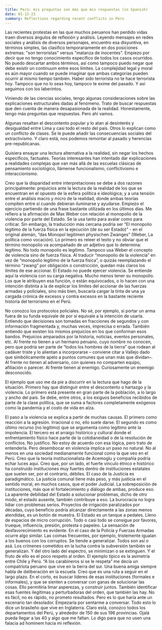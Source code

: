 ```yaml
---
title: Perú: mis preguntas son más que mis respuestas (in Spanish)
date: 01-13-23
summary: Reflections regarding recent conflicts in Peru
---
```


Las recientes protestas en las que muchos peruanos han perdido vidas traen diversos ángulos de reflexión y análisis. Leyendo mensajes en redes sociales y análisis de diversos personajes, encuentro esa disyuntiva, en términos simples, las clasifico temporariamente en dos posiciones extremas: "son terroristas" versus "matanza de inocentes".
Empiezo por decir que no tengo conocimiento específico de todos los casos ocurridos. No puedo descartar ambos términos, así como tampoco puedo negar que debe existir un continuum entre esos límites. La complejidad legal y moral es aún mayor cuando se puede imaginar que ambas categorías pueden ocurrir al mismo tiempo también. Haber sido terrorista no te hace terrorista hoy. Tampoco que no lo seas hoy, tampoco te exime del pasado. Y así seguimos con los laberintos. 

Viniendo de las ciencias sociales, tengo algunas consideraciones sobre las explicaciones estructurales dadas al fenómeno. Trato de buscar respuestas que den cuenta de manera desapasionada de la realidad. Honestamente, tengo más preguntas que respuestas. Pero ahí vamos.

Algunas resaltan el descontento popular y lo atan al desinterés y desigualdad entre Lima y casi todo el resto del país. Otros lo explican como un conflicto de clases. Se le puede añadir las consecuencias sociales del extractivismo. Y claro está, nos podemos remontar al pasado y herencias pre-republicanas.

Quisiera ensayar una lectura alternativa a la realidad, sin negar los hechos específicos, factuales. Teorías interesantes han intentado dar explicaciones a realidades complejas que van más allá de las escuelas clásicas de pensamiento sociológico, llámense funcionalismo, conflictivismo e interaccionismo. 

Creo que la disparidad entre interpretaciones se debe a dos razones principalmente: prejuicios ante la lectura de la realidad de los que se encuentran en el opuesto de la esfera política e ideológica; y a una tensión entre el análisis macro y micro de la realidad, donde ambas teorías compiten entre sí cuando debieran iluminarse y ayudarse.
Empiezo el ejercicio partiendo de una frase bastante utilizada en los últimos días. Me refiero a la afirmación de Max Weber con relación al monopolio de la violencia por parte del Estado. Se la usa tanto para avalar como para criticar. Sin embargo, la traducción más cercana podría ser “El monopolio legítimo de la fuerza física en la ejecución (de su ser Estado)” - en el original alemán,  “das Monopol legitimen physischen Zwanges” (Weber, La política como vocación). 
Lo primero es releer el texto y no obviar que el término monopolio va acompañado de un adjetivo que lo determina: legítimo. No todo monopolio es legítimo. Tampoco usa Weber el concepto de violencia sino de fuerza física. Al traducir “monopolio de la violencia” en vez de “monopolio legítimo de la fuerza física”, o quizás reemplazando el término “zwang” por obligación o constricción, quedan más claros los límites de ese accionar.
El Estado no puede ejercer violencia. Se entiende aquí la violencia con su carga negativa. Mucho menos tener su monopolio. Los que le atribuyen esa función, o están equivocados, o lo hacen con una intención distinta a la de explicar los límites del accionar de las fuerzas armadas y policiales, sino más bien, buscaría cargar la tinta de una ya cargada crónica de excesos y contra excesos en la bastante reciente historia del terrorismo en el Perú.

No conozco los protocolos policiales. No sé, por ejemplo, si portar un arma fuera de su funda equivale de por sí equivale a la intención de usarla. Entiendo que decisiones son tomadas en fracciones de segundos y con información fragmentada y, muchas veces, imprecisa o errada. También entiendo que existen los mismos prejuicios en los que conforman esos bandos. Prejuicios amparados por la historia, noticias, eventos personales, etc. Al frente no tienen a un hermano peruano, cuyo nombre no conocen, pero que podría ser parte de “todos los hombres de la tierra” que rodean al cadáver triste y lo alientan a incorporarse – conviene citar a Vallejo dado que simbólicamente apelo a puntos comunes que unan más que dividan–. Al frente no tienen al adversario, con quienes no comparten equipo, afiliación o parecer. Al frente tienen al enemigo. Curiosamente un enemigo desconocido. 

El ejemplo que uso me da pie a discurrir en la lectura que hago de la situación. Primero hay que distinguir entre el descontento o hartazgo y la violencia. Lo primero está presente en gran parte de la población, a lo largo y ancho del país. Se debe, entre otros, a los exiguos beneficios recibidos de parte de la clase política, que se suma a factores completamente exógenos como la pandemia y el costo de vida en alza.

El paso a la violencia se explica a partir de muchas causas. El primero como reacción a la agresión. Irracional o no, ello suele darse. El segundo es como último recurso (no legítimo) que se argumenta como legítimo ante la impotencia. El tercero es el arraigo histórico y cultural donde el enfrentamiento físico hace parte de la cotidianeidad o de la resolución de conflictos.  No justifico. No estoy de acuerdo con esa lógica, pero trato de entenderla.
Pero desembocar en violencia implica un paso no natural. No al menos en una sociedad medianamente funcional como la que veo en el Perú. Creo que la teoría institucionalista de Acemoglu y compañía podría echar luces aquí. Creo que, por un lado, el fuerte vínculo étnico e histórico ha construido instituciones muy fuertes dentro de instituciones estatales que suelen ser, por el contrario, débiles. El caso de la Justicia es paradigmático. La justicia comunal tiene más peso, y más justicia en el sentido moral, en muchos casos, que el poder Judicial. La sobreposición de instituciones, más que el fortalecimiento y diálogo de ambas, produce eso. 
La aparente debilidad del Estado a solucionar problemas, dicho de otro modo, el estado ausente, también contribuye a eso. La burocracia no logra lidiar con problemas serios. Proyectos de irrigación paralizados por décadas, cuyo beneficio podría alcanzar directamente a las zonas menos atendidas, es un botón de muestra. El Estado es un tanque a pedales. Lleno de espacios de micro corrupción. Todo o casi todo se consigue por favores, trueque, influencia, presión, protesta o papeleo. La sensación de desfavorecimiento es evidente. 
En el caso de la Policía y Fuerzas Armadas ocurre algo similar. Las coimas frecuentes, por ejemplo, tristemente igualan a los buenos con los corruptos. Se tiende a generalizar. Todos son así o asá. Los crímenes cometidos en la lucha contra la subversión también se generalizan. Y del otro lado del espectro, se minimizan o se extinguen. Y el fruto de ello es el poco respeto al orden. El ejemplo típico es la asimetría entre Chile y Perú. “A los carabineros sí se le respeta” me decía un compatriota peruano que vive en la tierra del sur.
Una buena amiga siempre habla de deliberación en la escuela. Creo que es una ruta a seguir en el largo plazo. En el corto, es buscar líderes de esas instituciones (formales e informales), y que se sienten a conversar con ganas de solucionar las cosas. Ello permitiría limar asperezas, y construir juntos. También identificar esas fuentes ilegítimas y perturbadoras del orden, que también las hay. No es fácil, no es rápido, no prometo resultados. Pero es lo que haría ante un escenario tan desolador. Empezaría por sentarme a conversar.
Todo esto lo dice un brasileño que vive en Inglaterra. Claro está, conozco todos los departamentos del Perú, y alrededor de 150 de sus 196 provincias. Ojalá pueda llegar a las 40 y algo que me faltan. Lo digo para que no usen una falacia ad hominem hacia mi reflexión.
